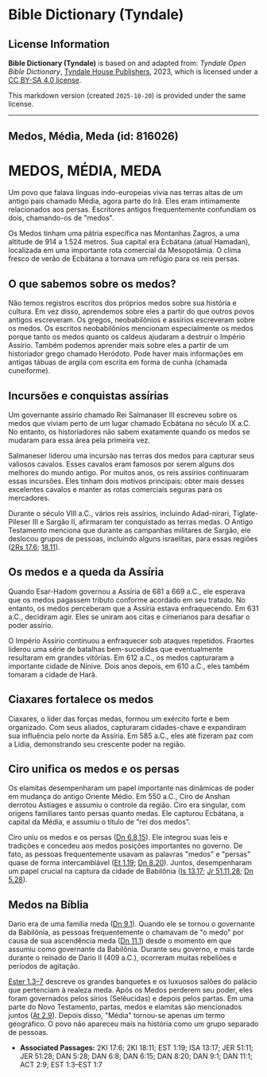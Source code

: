 # Bible Dictionary (Tyndale)

## License Information

**Bible Dictionary (Tyndale)** is based on and adapted from: _Tyndale Open Bible Dictionary_, [Tyndale House Publishers](https://tyndaleopenresources.com/), 2023, which is licensed under a [CC BY-SA 4.0 license](https://creativecommons.org/licenses/by-sa/4.0/legalcode.en).

This markdown version (created `2025-10-20`) is provided under the same license.



--------------------------------

## Medos, Média, Meda (id: 816026)

MEDOS, MÉDIA, MEDA
==================

Um povo que falava línguas indo\-europeias vivia nas terras altas de um antigo país chamado Média, agora parte do Irã. Eles eram intimamente relacionados aos persas. Escritores antigos frequentemente confundiam os dois, chamando\-os de "medos".

Os Medos tinham uma pátria específica nas Montanhas Zagros, a uma altitude de 914 a 1\.524 metros. Sua capital era Ecbátana (atual Hamadan), localizada em uma importante rota comercial da Mesopotâmia. O clima fresco de verão de Ecbátana a tornava um refúgio para os reis persas.

O que sabemos sobre os medos?
-----------------------------

Não temos registros escritos dos próprios medos sobre sua história e cultura. Em vez disso, aprendemos sobre eles a partir do que outros povos antigos escreveram. Os gregos, neobabilônios e assírios escreveram sobre os medos. Os escritos neobabilônios mencionam especialmente os medos porque tanto os medos quanto os caldeus ajudaram a destruir o Império Assírio. Também podemos aprender mais sobre eles a partir de um historiador grego chamado Heródoto. Pode haver mais informações em antigas tábuas de argila com escrita em forma de cunha (chamada cuneiforme).

Incursões e conquistas assírias
-------------------------------

Um governante assírio chamado Rei Salmanaser III escreveu sobre os medos que viviam perto de um lugar chamado Ecbátana no século IX a.C. No entanto, os historiadores não sabem exatamente quando os medos se mudaram para essa área pela primeira vez.

Salmaneser liderou uma incursão nas terras dos medos para capturar seus valiosos cavalos. Esses cavalos eram famosos por serem alguns dos melhores do mundo antigo. Por muitos anos, os reis assírios continuaram essas incursões. Eles tinham dois motivos principais: obter mais desses excelentes cavalos e manter as rotas comerciais seguras para os mercadores.

Durante o século VIII a.C., vários reis assírios, incluindo Adad\-nirari, Tiglate\-Pileser III e Sargão II, afirmaram ter conquistado as terras medas. O Antigo Testamento menciona que durante as campanhas militares de Sargão, ele deslocou grupos de pessoas, incluindo alguns israelitas, para essas regiões ([2Rs 17\.6](https://ref.ly/2Kgs17:6); [18\.11](https://ref.ly/2Kgs18:11)).

Os medos e a queda da Assíria
-----------------------------

Quando Esar\-Hadom governou a Assíria de 681 a 669 a.C., ele esperava que os medos pagassem tributo conforme acordado em seu tratado. No entanto, os medos perceberam que a Assíria estava enfraquecendo. Em 631 a.C., decidiram agir. Eles se uniram aos citas e cimerianos para desafiar o poder assírio.

O Império Assírio continuou a enfraquecer sob ataques repetidos. Fraortes liderou uma série de batalhas bem\-sucedidas que eventualmente resultaram em grandes vitórias. Em 612 a.C., os medos capturaram a importante cidade de Nínive. Dois anos depois, em 610 a.C., eles também tomaram a cidade de Harã.

Ciaxares fortalece os medos
---------------------------

Ciaxares, o líder das forças medas, formou um exército forte e bem organizado. Com seus aliados, capturaram cidades\-chave e expandiram sua influência pelo norte da Assíria. Em 585 a.C., eles até fizeram paz com a Lídia, demonstrando seu crescente poder na região.

Ciro unifica os medos e os persas
---------------------------------

Os elamitas desempenharam um papel importante nas dinâmicas de poder em mudança do antigo Oriente Médio. Em 550 a.C., Ciro de Anshan derrotou Astíages e assumiu o controle da região. Ciro era singular, com origens familiares tanto persas quanto medas. Ele capturou Ecbátana, a capital da Média, e assumiu o título de "rei dos medos".

Ciro uniu os medos e os persas ([Dn 6\.8,15](https://ref.ly/Dan6:8,Dan6:15)). Ele integrou suas leis e tradições e concedeu aos medos posições importantes no governo. De fato, as pessoas frequentemente usavam as palavras "medos" e "persas" quase de forma intercambiável ([Et 1\.19](https://ref.ly/Esth1:19); [Dn 8\.20](https://ref.ly/Dan8:20)). Juntos, desempenharam um papel crucial na captura da cidade de Babilônia ([Is 13\.17](https://ref.ly/Isa13:17); [Jr 51\.11,28](https://ref.ly/Jer51:11,Jer51:28); [Dn 5\.28](https://ref.ly/Dan5:28)).

Medos na Bíblia
---------------

Dario era de uma família meda ([Dn 9\.1](https://ref.ly/Dan9:1)). Quando ele se tornou o governante da Babilônia, as pessoas frequentemente o chamavam de "o medo" por causa de sua ascendência meda ([Dn 11\.1](https://ref.ly/Dan11:1)) desde o momento em que assumiu como governante da Babilônia. Durante seu governo, e mais tarde durante o reinado de Dario II (409 a.C.), ocorreram muitas rebeliões e períodos de agitação.

[Ester 1\.3–7](https://ref.ly/Esth1:3-Esth1:7) descreve os grandes banquetes e os luxuosos salões do palácio que pertenciam à realeza meda. Após os Medos perderem seu poder, eles foram governados pelos sírios (Selêucidas) e depois pelos partas. Em uma parte do Novo Testamento, partas, medos e elamitas são mencionados juntos ([At 2\.9](https://ref.ly/Acts2:9)). Depois disso, "Média" tornou\-se apenas um termo geográfico. O povo não apareceu mais na história como um grupo separado de pessoas.

* **Associated Passages:** 2KI 17:6; 2KI 18:11; EST 1:19; ISA 13:17; JER 51:11; JER 51:28; DAN 5:28; DAN 6:8; DAN 6:15; DAN 8:20; DAN 9:1; DAN 11:1; ACT 2:9; EST 1:3–EST 1:7

